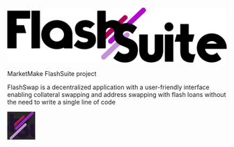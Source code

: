 ![FlashSuite](docs/images/FlashSuite_Logo_Light_Mode.svg)


MarketMake FlashSuite project

FlashSwap is a decentralized application with a user-friendly interface  enabling collateral swapping and address swapping  with flash loans without the need to write a single line of code

![FlashSuite](images/square.png)

